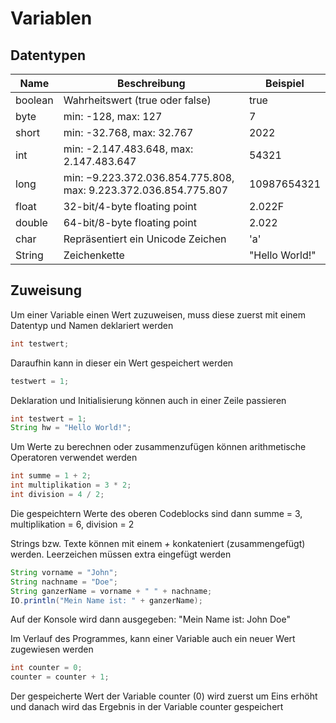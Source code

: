 # Variablen
## Datentypen
| Name    | Beschreibung                                                    | Beispiel      |
|---------|-----------------------------------------------------------------|---------------|
| boolean | Wahrheitswert (true oder false)                                 | true          |
| byte    | min: -128, max: 127                                             | 7             |
| short   | min: -32.768, max: 32.767                                       | 2022          |
| int     | min: -2.147.483.648, max: 2.147.483.647                         | 54321         |
| long    | min: −9.223.372.036.854.775.808, max: 9.223.372.036.854.775.807 | 10987654321   |
| float   | 32-bit/4-byte floating point                                    | 2.022F        |
| double  | 64-bit/8-byte floating point                                    | 2.022         |
| char    | Repräsentiert ein Unicode Zeichen                               | 'a'           |
| String  | Zeichenkette                                                    | "Hello World!" |

## Zuweisung
Um einer Variable einen Wert zuzuweisen, muss diese zuerst mit einem Datentyp und Namen deklariert werden
```java
int testwert;
```
Daraufhin kann in dieser ein Wert gespeichert werden
```java
testwert = 1;
```
Deklaration und Initialisierung können auch in einer Zeile passieren
```java
int testwert = 1;
String hw = "Hello World!";
```

Um Werte zu berechnen oder zusammenzufügen können arithmetische Operatoren verwendet werden
```java
int summe = 1 + 2;
int multiplikation = 3 * 2;
int division = 4 / 2;
```
Die gespeichtern Werte des oberen Codeblocks sind dann summe = 3, multiplikation = 6, division = 2

Strings bzw. Texte können mit einem *+* konkateniert (zusammengefügt) werden. Leerzeichen müssen extra eingefügt werden
```java
String vorname = "John";
String nachname = "Doe";
String ganzerName = vorname + " " + nachname; 
IO.println("Mein Name ist: " + ganzerName);
```
Auf der Konsole wird dann ausgegeben: "Mein Name ist: John Doe"

Im Verlauf des Programmes, kann einer Variable auch ein neuer Wert zugewiesen werden
```java
int counter = 0;
counter = counter + 1;
```
Der gespeicherte Wert der Variable counter (0) wird zuerst um Eins erhöht und danach wird das Ergebnis in der Variable counter gespeichert
